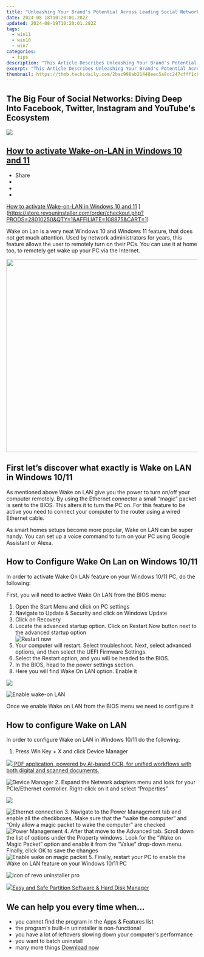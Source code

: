 ```yaml
---
title: "Unleashing Your Brand's Potential Across Leading Social Networks: Facebook, Twitter, Instagram, and YouTube"
date: 2024-08-18T10:20:01.282Z
updated: 2024-08-19T10:20:01.282Z
tags:
  - win11
  - win10
  - win7
categories:
  - tips
description: "This Article Describes Unleashing Your Brand's Potential Across Leading Social Networks: Facebook, Twitter, Instagram, and YouTube"
excerpt: "This Article Describes Unleashing Your Brand's Potential Across Leading Social Networks: Facebook, Twitter, Instagram, and YouTube"
thumbnail: https://thmb.techidaily.com/2bac998ab21448eec5a8cc247cfff1c8109a4e1512d9567d4d84793b48ec3fa6.jpg
---
```


## The Big Four of Social Networks: Diving Deep Into Facebook, Twitter, Instagram and YouTube's Ecosystem

<!-- affiliate ads begin -->
<a href="https://secure.2checkout.com/order/checkout.php?PRODS=4621764&QTY=1&AFFILIATE=108875&CART=1"><img src="https://www.x-mirage.com/x-mirage/img/page-home.jpg" border="0"></a>
<!-- affiliate ads end -->
## [How to activate Wake-on-LAN in Windows 10 and 11](https://store.revouninstaller.com/order/checkout.php?PRODS=28010250&QTY=1&AFFILIATE=108875&CART=1)

* Share
* [](http://www.facebook.com/share.php?u=https://www.revouninstaller.com/blog/how-to-activate-wake-on-lan-in-windows-10-and-11/&title=How+to+activate+Wake-on-LAN+in+Windows+10+and+11)
* [](https://twitter.com/intent/tweet?text=How+to+activate+Wake-on-LAN+in+Windows+10+and+11&url=https://www.revouninstaller.com/blog/how-to-activate-wake-on-lan-in-windows-10-and-11/ "Click to share on Twitter")
* [](https://store.revouninstaller.com/order/checkout.php?PRODS=28010250&QTY=1&AFFILIATE=108875&CART=1)

[How to activate Wake-on-LAN in Windows 10 and 11](https://f057a20f961f56a72089-b74530d2d26278124f446233f95622ef.ssl.cf1.rackcdn.com/site/blog/activate-wake-on-lan/how-to-activate-wake-on-lan-in-windows-10-and-11.jpg) ](https://store.revouninstaller.com/order/checkout.php?PRODS=28010250&QTY=1&AFFILIATE=108875&CART=1)

 Wake on Lan is a very neat Windows 10 and Windows 11 feature, that does not get much attention. Used by network administrators for years, this feature allows the user to remotely turn on their PCs. You can use it at home too, to remotely get wake up your PC via the Internet.

<!-- affiliate ads begin -->
<a href="https://coinrule.sjv.io/c/5597632/1958379/18409" target="_top" id="1958379"><img src="//a.impactradius-go.com/display-ad/18409-1958379" border="0" alt="" width="856" height="508"/></a><img height="0" width="0" src="https://imp.pxf.io/i/5597632/1958379/18409" style="position:absolute;visibility:hidden;" border="0" />
<!-- affiliate ads end -->
## First let’s discover what exactly is Wake on LAN in Windows 10/11

 As mentioned above Wake on LAN give you the power to turn on/off your computer remotely. By using the Ethernet connector a small “magic” packet is sent to the BIOS. This alters it to turn the PC on. For this feature to be active you need to connect your computer to the router using a wired Ethernet cable.

 As smart homes setups become more popular, Wake on LAN can be super handy. You can set up a voice command to turn on your PC using Google Assistant or Alexa.

## How to Configure Wake On Lan on Windows 10/11

 In order to activate Wake On LAN feature on your Windows 10/11 PC, do the following:

First, you will need to active Wake On LAN from the BIOS menu:

1. Open the Start Menu and click on PC settings
2. Navigate to Update & Security and click on Windows Update
3. Click on Recovery
4. Locate the advanced startup option. Click on Restart Now button next to the advanced startup option  
![Restart now](https://f057a20f961f56a72089-b74530d2d26278124f446233f95622ef.ssl.cf1.rackcdn.com/site/blog/activate-wake-on-lan/Method1-step4.jpg)
5. Your computer will restart. Select troubleshoot. Next, select advanced options, and then select the UEFI Firmware Settings.
6. Select the Restart option, and you will be headed to the BIOS.
7. In the BIOS, head to the power settings section.
8. Here you will find Wake On LAN option. Enable it  
<!-- affiliate ads begin -->
<a href="https://store.movavi.com/affiliate.php?ACCOUNT=MOVAVI&AFFILIATE=108875&PATH=https%3A%2F%2Fwww.movavi.com%3FAFFILIATE%3D108875%26RESOURCE%3DBanner%2B728x90"><img src="https://mcusercontent.com/0885a03ded3d480dca9287f12/images/2e76fe6a-3010-1b37-7846-f34ff9c6b4ca.png" border="0"></a>
<!-- affiliate ads end -->
![Enable wake-on LAN](https://f057a20f961f56a72089-b74530d2d26278124f446233f95622ef.ssl.cf1.rackcdn.com/site/blog/activate-wake-on-lan/Method1-step8.jpg)

Once we enable Wake on LAN from the BIOS menu we need to configure it

## How to configure Wake on LAN

In order to configure Wake on LAN in Windows 10/11 do the following:

1. Press Win Key + X and click Device Manager  
<!-- affiliate ads begin -->
<a href="https://checkout.abbyy.com/order/checkout.php?PRODS=39254549&QTY=1&AFFILIATE=108875&CART=1"> <img src="https://secure.avangate.com/images/merchant/0e5fb5c76fca16adbee503c9aff393cd/products/8_FR-Badges-NEW-FR-Standard-16-WIN-200.png" border="0"> PDF application, powered by AI-based OCR, for unified workflows with both digital and scanned documents. </a>
<!-- affiliate ads end -->
![Device Manager](https://f057a20f961f56a72089-b74530d2d26278124f446233f95622ef.ssl.cf1.rackcdn.com/site/blog/activate-wake-on-lan/Method2-step1.png)
2. Expand the Network adapters menu and look for your PCIe/Ethernet controller. Right-click on it and select “Properties”  
<!-- affiliate ads begin -->
<a href="https://shop.mondly.com/affiliate.php?ACCOUNT=ATISTUDI&AFFILIATE=108875&PATH=https%3A%2F%2Fwww.mondly.com%3FAFFILIATE%3D108875%26RESOURCE%3D%2BBusiness%2B970x90%2B"><img src="https://secure.avangate.com/images/merchant/69c418c33ec2e1a4267fa9bb77fa1428/business-970x90.gif" border="0"></a>
<!-- affiliate ads end -->
![Ethernet connection](https://f057a20f961f56a72089-b74530d2d26278124f446233f95622ef.ssl.cf1.rackcdn.com/site/blog/activate-wake-on-lan/Method2-step2.png)
3. Navigate to the Power Management tab and enable all the checkboxes. Make sure that the “wake the computer” and “Only allow a magic packet to wake the computer” are checked  
![Power Management](https://f057a20f961f56a72089-b74530d2d26278124f446233f95622ef.ssl.cf1.rackcdn.com/site/blog/activate-wake-on-lan/Method2-step3.png)
4. After that move to the Advanced tab. Scroll down the list of options under the Property windows. Look for the “Wake on Magic Packet” option and enable it from the “Value” drop-down menu. Finally, click OK to save the changes  
![Enable wake on magic packet](https://f057a20f961f56a72089-b74530d2d26278124f446233f95622ef.ssl.cf1.rackcdn.com/site/blog/activate-wake-on-lan/Method2-step4.png)
5. Finally, restart your PC to enable the Wake on LAN feature on your Windows 10/11 PC

![icon of revo uninstaller pro](https://f057a20f961f56a72089-b74530d2d26278124f446233f95622ef.ssl.cf1.rackcdn.com/site/icons/rup5-64.png)

<!-- affiliate ads begin -->
<a href="https://secure.2checkout.com/order/checkout.php?PRODS=22741618&QTY=1&AFFILIATE=108875&CART=1"><img src="https://www.diskpart.com/resource/images/index/dp-index-img-banner-people@2x.png" border="0">Easy and Safe Partition Software & Hard Disk Manager</a>
<!-- affiliate ads end -->
## We can help you every time when…

* you cannot find the program in the Apps & Features list
* the program's built-in uninstaller is non-functional
* you have a lot of leftovers slowing down your computer's performance
* you want to batch uninstall
* many more things
[Download now](https://store.revouninstaller.com/order/checkout.php?PRODS=28010250&QTY=1&AFFILIATE=108875&CART=1)

<ins class="adsbygoogle"
     style="display:block"
     data-ad-format="autorelaxed"
     data-ad-client="ca-pub-7571918770474297"
     data-ad-slot="1223367746"></ins>



<ins class="adsbygoogle"
     style="display:block"
     data-ad-client="ca-pub-7571918770474297"
     data-ad-slot="8358498916"
     data-ad-format="auto"
     data-full-width-responsive="true"></ins>


